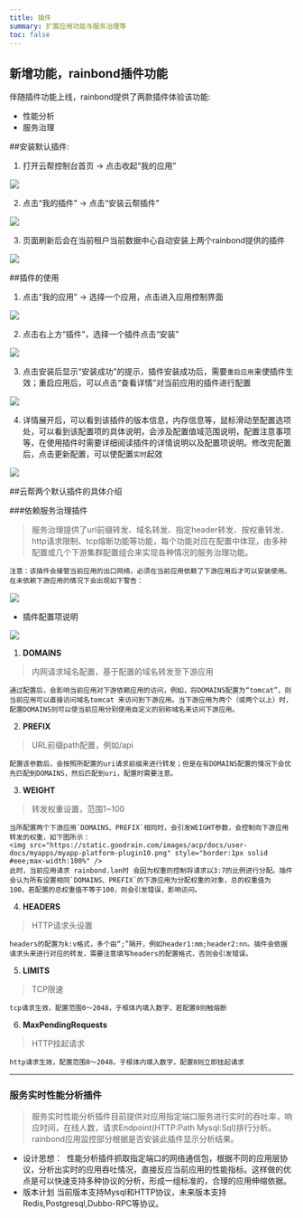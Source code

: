 ```yaml
---
title: 插件
summary: 扩展应用功能与服务治理等
toc: false
---
```



## 新增功能，rainbond插件功能
伴随插件功能上线，rainbond提供了两款插件体验该功能:

* 性能分析
* 服务治理

##安装默认插件: 
1.	打开云帮控制台首页 -> 点击收起“我的应用”
<img src="https://static.goodrain.com/images/acp/docs/user-docs/myapps/myapp-platform-plugin1.png" style="border:1px solid #eee;max-width:100%" />

2.	点击“我的插件” -> 点击“安装云帮插件”
<img src="https://static.goodrain.com/images/acp/docs/user-docs/myapps/myapp-platform-plugin2.png" style="border:1px solid #eee;max-width:100%" />
	
3.	页面刷新后会在当前租户当前数据中心自动安装上两个rainbond提供的插件 
<img src="https://static.goodrain.com/images/acp/docs/user-docs/myapps/myapp-platform-plugin3.png" style="border:1px solid #eee;max-width:100%" />
	
##插件的使用
1.	点击“我的应用” ->  选择一个应用，点击进入应用控制界面
<img src="https://static.goodrain.com/images/acp/docs/user-docs/myapps/myapp-platform-plugin4.png" style="border:1px solid #eee;max-width:100%" />

2.	点击右上方“插件”，选择一个插件点击“安装” 
<img src="https://static.goodrain.com/images/acp/docs/user-docs/myapps/myapp-platform-plugin5.png" style="border:1px solid #eee;max-width:100%" />

3.	点击安装后显示“安装成功”的提示，插件安装成功后，需要`重启应用`来使插件生效；重启应用后，可以点击“查看详情”对当前应用的插件进行配置 
<img src="https://static.goodrain.com/images/acp/docs/user-docs/myapps/myapp-platform-plugin6.png" style="border:1px solid #eee;max-width:100%" />

4.	详情展开后，可以看到该插件的版本信息，内存信息等，鼠标滑动至配置选项处，可以看到该配置项的具体说明，会涉及配置值域范围说明，配置注意事项等，在使用插件时需要详细阅读插件的详情说明以及配置项说明。修改完配置后，点击更新配置，可以使配置`实时`起效
<img src="https://static.goodrain.com/images/acp/docs/user-docs/myapps/myapp-platform-plugin7.png" style="border:1px solid #eee;max-width:100%" />
 
##云帮两个默认插件的具体介绍

###依赖服务治理插件

>服务治理提供了url前缀转发、域名转发、指定header转发、按权重转发、http请求限制、tcp熔断功能等功能，每个功能对应在配置中体现，由多种配置或几个下游集群配置组合来实现各种情况的服务治理功能。

    注意：该插件会接管当前应用的出口网络，必须在当前应用依赖了下游应用后才可以安装使用。在未依赖下游应用的情况下会出现如下警告： 
<img src="https://static.goodrain.com/images/acp/docs/user-docs/myapps/myapp-platform-plugin8.png" style="border:1px solid #eee;max-width:100%" />

- 插件配置项说明 
<img src="https://static.goodrain.com/images/acp/docs/user-docs/myapps/myapp-platform-plugin9.png" style="border:1px solid #eee;max-width:100%" />


1. **DOMAINS**
>内网请求域名配置，基于配置的域名转发至下游应用
	
	通过配置后，会影响当前应用对下游依赖应用的访问，例如，将DOMAINS配置为“tomcat”，则当前应用可以直接访问域名tomcat 来访问到下游应用。当下游应用为两个（或两个以上）时，配置DOMAINS则可以使当前应用分别使用自定义的别称域名来访问下游应用。

2. **PREFIX** 
>URL前缀path配置，例如/api
	
	配置该参数后，会按照所配置的uri请求前缀来进行转发；但是在有DOMAINS配置的情况下会优先匹配到DOMAINS，然后匹配到uri，配置时需要注意。

3. **WEIGHT** 
>转发权重设置，范围1~100

	当所配置两个下游应用`DOMAINS、PREFIX`相同时，会引发WEIGHT参数，会控制向下游应用转发的权重，如下图所示： 
	<img src="https://static.goodrain.com/images/acp/docs/user-docs/myapps/myapp-platform-plugin10.png" style="border:1px solid #eee;max-width:100%" />
	此时，当前应用请求 rainbond.lan时 会因为权重的控制将请求以3:7的比例进行分配。插件会认为所有设置相同`DOMAINS、PREFIX`的下游应用为分配权重的对象，总的权重值为 100，若配置的总权重值不等于100，则会引发错误，影响访问。

4. **HEADERS**  
>HTTP请求头设置

	headers的配置为k:v格式，多个由“;”隔开，例如header1:mm;header2:nn。插件会依据请求头来进行对应的转发，需要注意填写headers的配置格式，否则会引发错误。

5. **LIMITS**  
>TCP限速

	tcp请求生效，配置范围0～2048，于框体内填入数字，若配置0则触熔断

6. **MaxPendingRequests**
>HTTP挂起请求

	http请求生效，配置范围0～2048，于框体内填入数字，配置0则立即挂起请求

---
### 服务实时性能分析插件

>服务实时性能分析插件目前提供对应用指定端口服务进行实时的吞吐率，响应时间，在线人数，请求Endpoint(HTTP:Path Mysql:Sql)排行分析。rainbond应用监控部分根据是否安装此插件显示分析结果。
* 设计思想：
  性能分析插件抓取指定端口的网络通信包，根据不同的应用层协议，分析出实时的应用吞吐情况，直接反应当前应用的性能指标。这样做的优点是可以快速支持多种协议的分析，形成一组标准的，合理的应用伸缩依据。
* 版本计划
  当前版本支持Mysql和HTTP协议，未来版本支持Redis,Postgresql,Dubbo-RPC等协议。

